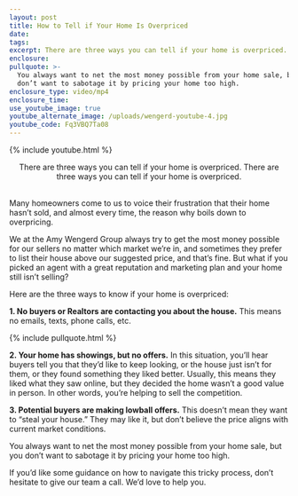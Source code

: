 ```yaml
---
layout: post
title: How to Tell if Your Home Is Overpriced
date:
tags:
excerpt: There are three ways you can tell if your home is overpriced.
enclosure:
pullquote: >-
  You always want to net the most money possible from your home sale, but you
  don’t want to sabotage it by pricing your home too high.
enclosure_type: video/mp4
enclosure_time:
use_youtube_image: true
youtube_alternate_image: /uploads/wengerd-youtube-4.jpg
youtube_code: Fq3VBQ7Ta08
---
```


{% include youtube.html %}<center>There are three ways you can tell if your home is overpriced. There are three ways you can tell if your home is overpriced.</center>&nbsp;

Many homeowners come to us to voice their frustration that their home hasn’t sold, and almost every time, the reason why boils down to overpricing.&nbsp;

We at the Amy Wengerd Group always try to get the most money possible for our sellers no matter which market we’re in, and sometimes they prefer to list their house above our suggested price, and that’s fine. But what if you picked an agent with a great reputation and marketing plan and your home still isn’t selling?

Here are the three ways to know if your home is overpriced:

**1\. No buyers or Realtors are contacting you about the house.** This means no emails, texts, phone calls, etc.&nbsp;

{% include pullquote.html %}

**2\. Your home has showings, but no offers.** In this situation, you’ll hear buyers tell you that they’d like to keep looking, or the house just isn’t for them, or they found something they liked better. Usually, this means they liked what they saw online, but they decided the home wasn’t a good value in person. In other words, you’re helping to sell the competition.

**3\. Potential buyers are making lowball offers.** This doesn’t mean they want to “steal your house.” They may like it, but don’t believe the price aligns with current market conditions.&nbsp;

You always want to net the most money possible from your home sale, but you don’t want to sabotage it by pricing your home too high.&nbsp;

If you’d like some guidance on how to navigate this tricky process, don’t hesitate to give our team a call. We’d love to help you.